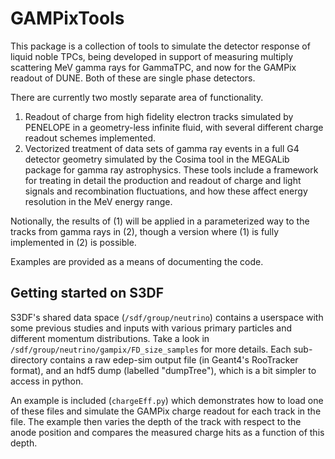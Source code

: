 # GAMPixTools

This package is a collection of tools to simulate the detector response of liquid noble TPCs, being developed in support of measuring multiply scattering MeV gamma rays for GammaTPC, and now for the GAMPix readout of DUNE.  Both of these are single phase detectors.

There are currently two mostly separate area of functionality.
1. Readout of charge from high fidelity electron tracks simulated by PENELOPE in a geometry-less infinite fluid, with several different charge readout schemes implemented.   
2. Vectorized treatment of data sets of gamma ray events in a full G4 detector geometry simulated by the Cosima tool in the MEGALib package for gamma ray astrophysics.  These tools include a framework for treating in detail the production and readout of charge and light signals and recombination fluctuations, and how these affect energy resolution in the MeV energy range.  

Notionally, the results of (1) will be applied in a parameterized way to the tracks from gamma rays in (2), though a version where (1) is fully implemented in (2) is possible. 

Examples are provided as a means of documenting the code.

## Getting started on S3DF

S3DF's shared data space (`/sdf/group/neutrino`) contains a userspace with some previous studies and inputs with various primary particles and different momentum distributions.  Take a look in `/sdf/group/neutrino/gampix/FD_size_samples` for more details.  Each sub-directory contains a raw edep-sim output file (in Geant4's RooTracker format), and an hdf5 dump (labelled "dumpTree"), which is a bit simpler to access in python.

An example is included (`chargeEff.py`) which demonstrates how to load one of these files and simulate the GAMPix charge readout for each track in the file.  The example then varies the depth of the track with respect to the anode position and compares the measured charge hits as a function of this depth.

